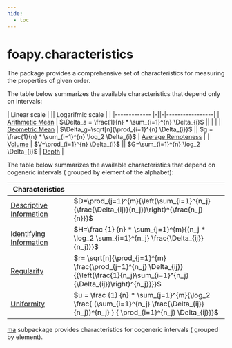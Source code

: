 ```yaml
---
hide:
  - toc
---
```

# foapy.characteristics


The package provides a comprehensive set of characteristics for measuring the properties of given order.

The table below summarizes the available characteristics that depend only on intervals:

| Linear scale | || Logarifmic scale | |
|------------- |-||-|-----------------|
| [Arithmetic Mean](/references/characteristics/arithmetic_mean/) | $\Delta_a = \frac{1}{n} * \sum_{i=1}^{n} \Delta_{i}$ || | |
| [Geometric Mean](/references/characteristics/geometric_mean/) | $\Delta_g=\sqrt[n]{\prod_{i=1}^{n} \Delta_{i}}$ || $g = \frac{1}{n} * \sum_{i=1}^{n} \log_2 \Delta_{i}$ | [Average Remoteness](/references/characteristics/average_remoteness/) |
| [Volume](/references/characteristics/volume/) | $V=\prod_{i=1}^{n} \Delta_{i}$ || $G=\sum_{i=1}^{n} \log_2 \Delta_{i}$ | [Depth](/references/characteristics/depth/) |


The table below summarizes the available characteristics that depend on cogeneric intervals ( grouped by element of the alphabet):

| Characteristics   |                                                                                      |
|-------------------------------|---------------------------------------------------------------------------------------------------------|
| [Descriptive Information](/references/characteristics/descriptive_information/) | $D=\prod_{j=1}^{m}{\left(\sum_{i=1}^{n_j}{\frac{\Delta_{ij}}{n_j}}\right)^{\frac{n_j}{n}}}$                          |
| [Identifying Information](/references/characteristics/identifying_information/) | $H=\frac {1} {n} * \sum_{j=1}^{m}{(n_j * \log_2 \sum_{i=1}^{n_j} \frac{\Delta_{ij}}{n_j})}$ |
| [Regularity](/references/characteristics/regularity/)                     | $r= \sqrt[n]{\prod_{j=1}^{m} \frac{\prod_{j=1}^{n_j} \Delta_{ij}}{{\left(\frac{1}{n_j}\sum_{i=1}^{n_j}{\Delta_{ij}}\right)^{n_j}}}}$  |
| [Uniformity](/references/characteristics/uniformity/)                     | $u = \frac {1} {n} * \sum_{j=1}^{m}{\log_2 \frac{ (\sum_{i=1}^{n_j} \frac{\Delta_{ij}}{n_j})^{n_j} } { \prod_{i=1}^{n_j} \Delta_{ij}}}$                            |


[ma](/references/characteristics/ma/) subpackage provides characteristics for cogeneric intervals ( grouped by element).
